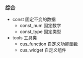 ### 综合

- const 固定不变的数据
    - const_num 固定数字
    - const_type 固定类型
- tools 工具类
    - cus_function 自定义功能函数
    - cus_widget 自定义组件